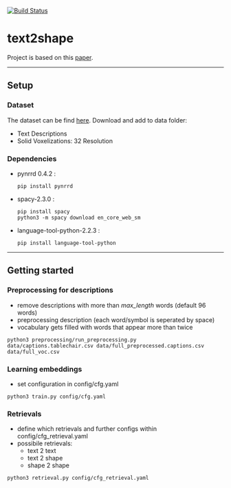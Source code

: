 [![Build Status](https://travis-ci.org/maxim0815/text2shape.svg?branch=master)](https://travis-ci.org/maxim0815/text2shape)

# text2shape

Project is based on this [paper](https://arxiv.org/abs/1803.08495).
___
## Setup

### Dataset

The dataset can be find [here](http://text2shape.stanford.edu/).
Download and add to data folder:
* Text Descriptions
* Solid Voxelizations: 32 Resolution

### Dependencies
* pynrrd 0.4.2 :
  ```
  pip install pynrrd
  ```

* spacy-2.3.0 :
  ```
  pip install spacy
  python3 -m spacy download en_core_web_sm
  ```

* language-tool-python-2.2.3 :
  ```
  pip install language-tool-python
  ```
___
## Getting started

### Preprocessing for descriptions

* remove descriptions with more than *max_length* words (default 96 words)
* preprocessing description (each word/symbol is seperated by space)
* vocabulary gets filled with words that appear more than twice

```
python3 preprocessing/run_preprocessing.py data/captions.tablechair.csv data/full_preprocessed.captions.csv data/full_voc.csv
```

### Learning embeddings

* set configuration in config/cfg.yaml

```
python3 train.py config/cfg.yaml
```


### Retrievals

* define which retrievals and further configs within config/cfg_retrieval.yaml
* possibile retrievals:
  * text 2 text
  * text 2 shape
  * shape 2 shape

```
python3 retrieval.py config/cfg_retrieval.yaml
```